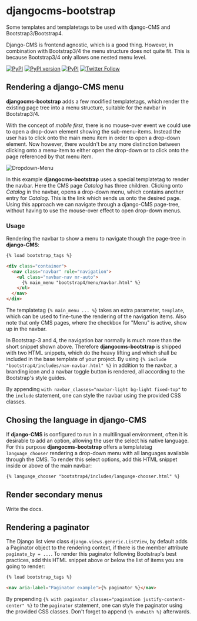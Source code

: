 # djangocms-bootstrap

Some templates and templatetags to be used with django-CMS and Bootstrap3/Bootstrap4.

Django-CMS is frontend agnostic, which is a good thing. However, in combination with Bootstrap3/4
the menu structure does not quite fit. This is because Bootstrap3/4 only allows one nested menu level.

[![PyPI](https://img.shields.io/pypi/pyversions/djangocms-bootstrap.svg)]()
[![PyPI version](https://img.shields.io/pypi/v/djangocms-bootstrap.svg)](https://https://pypi.python.org/pypi/djangocms-bootstrap)
[![PyPI](https://img.shields.io/pypi/l/djangocms-bootstrap.svg)]()
[![Twitter Follow](https://img.shields.io/twitter/follow/shields_io.svg?style=social&label=Follow&maxAge=2592000)](https://twitter.com/jacobrief)


## Rendering a django-CMS menu

**djangocms-bootstrap** adds a few modified templatetags, which render the existing page tree into a
menu structure, suitable for the navbar in Bootstrap3/4.

With the concept of *mobile first*, there is no mouse-over event we could use to open a drop-down
element showing the sub-menu-items. Instead the user has to click onto the main menu item in order
to open a drop-down element. Now however, there wouldn't be any more distinction between clicking
onto a menu-item to either open the drop-down or to click onto the page referenced by that menu
item.

![Dropdown-Menu](https://raw.githubusercontent.com/jrief/djangocms-bootstrap/master/assets/navbar.png)

In this example **djangocms-bootstrap** uses a special templatetag to render the navbar. Here the
CMS page *Catalog* has three children. Clicking onto *Catalog* in the navbar, opens a drop-down menu,
which contains another entry for *Catalog*. This is the link which sends us onto the desired page.
Using this approach we can navigate through a django-CMS page-tree, without having to use the
mouse-over effect to open drop-down menus.


### Usage

Rendering the navbar to show a menu to navigate though the page-tree in **django-CMS**: 

```html
{% load bootstrap_tags %}

<div class="container">
  <nav class="navbar" role="navigation">
    <ul class="navbar-nav mr-auto">
      {% main_menu "bootstrap4/menu/navbar.html" %}
    </ul>
  </nav>
</div>
```

The templatetag `{% main_menu ... %}` takes an extra parameter, `template`, which can be used to
fine-tune the rendering of the navigation items. Also note that only CMS pages, where the checkbox
for "Menu" is active, show up in the navbar.

In Bootstrap-3 and 4, the navigation bar normally is much more than the short snippet shown above.
Therefore **djangocms-bootstrap** is shipped with two HTML snippets, which do the heavy lifting and
which shall be included in the base template of your project. By using
`{% include "bootstrap4/includes/nav-navbar.html" %}` in addition to the navbar, a branding icon
and a navbar toggle button is rendered, all according to the Bootstrap's style guides.

By appending `with navbar_classes="navbar-light bg-light fixed-top"` to the `include` statement,
one can style the navbar using the provided CSS classes.

## Chosing the language in django-CMS

If **django-CMS** is configured to run in a multilingual environment, often it is desirable to add
an option, allowing the user the select his native language. For this purpose **djangocms-bootstrap**
offers a templatetag `language_chooser` rendering a drop-down menu with all languages available
through the CMS. To render this select options, add this HTML snippet inside or above of the main
navbar:

```html
{% language_chooser "bootstrap4/includes/language-chooser.html" %}
```

## Render secondary menus

Write the docs.


## Rendering a paginator

The Django list view class `django.views.generic.ListView`, by default adds a Paginator object to
the rendering context, if there is the member attribute `paginate_by = ...`. To render this
paginator following Bootstrap's best practices, add this HTML snippet above or below the list of
items you are going to render:

```html
{% load bootstrap_tags %}

<nav aria-label="Paginator example">{% paginator %}</nav>
```

By prepending `{% with paginator_classes="pagination justify-content-center" %}` to the `paginator`
statement, one can style the paginator using the provided CSS classes. Don't forget to append
`{% endwith %}` afterwards.
